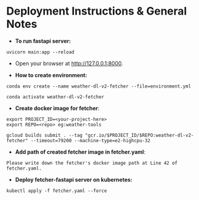 # Deployment Instructions & General Notes

* **To run fastapi server:**
```
uvicorn main:app --reload
```

* Open your browser at http://127.0.0.1:8000.

* **How to create environment:**
```
conda env create --name weather-dl-v2-fetcher --file=environment.yml

conda activate weather-dl-v2-fetcher
```

* **Create docker image for fetcher**:
```
export PROJECT_ID=<your-project-here>
export REPO=<repo> eg:weather-tools

gcloud builds submit . --tag "gcr.io/$PROJECT_ID/$REPO:weather-dl-v2-fetcher" --timeout=79200 --machine-type=e2-highcpu-32
```

* **Add path of created fetcher image in fetcher.yaml**:
```
Please write down the fetcher's docker image path at Line 42 of fetcher.yaml.
```

* **Deploy fetcher-fastapi server on kubernetes:**
```
kubectl apply -f fetcher.yaml --force
```
